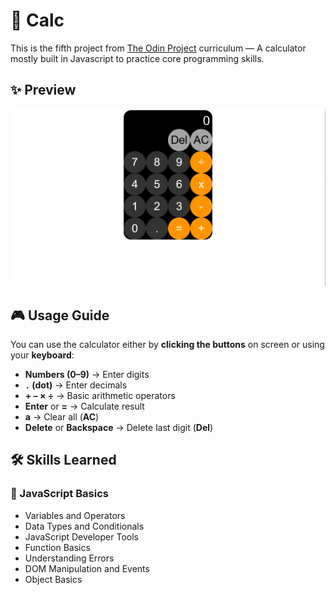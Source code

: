 # 🔢 Calc

This is the fifth project from [The Odin Project](https://github.com/TheOdinProject) curriculum — A calculator mostly built in Javascript to practice core programming skills.

## ✨ Preview

![Homepage](demo.png)

## 🎮 Usage Guide

You can use the calculator either by **clicking the buttons** on screen or using your **keyboard**:

- **Numbers (0–9)** → Enter digits
- **`.` (dot)** → Enter decimals
- **+ – × ÷** → Basic arithmetic operators
- **Enter** or **=** → Calculate result
- **a** → Clear all (**AC**)
- **Delete** or **Backspace** → Delete last digit (**Del**)

## 🛠️ Skills Learned

### 📜 JavaScript Basics

- Variables and Operators
- Data Types and Conditionals
- JavaScript Developer Tools
- Function Basics
- Understanding Errors
- DOM Manipulation and Events
- Object Basics
